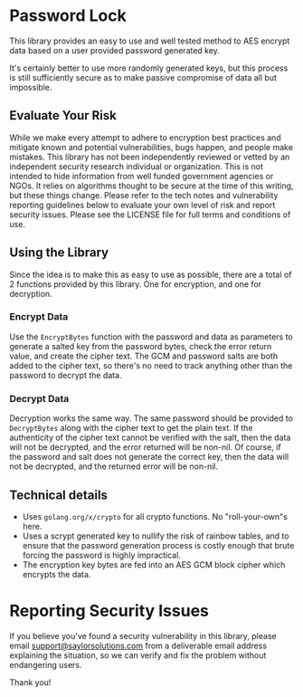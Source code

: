 # Password Lock
This library provides an easy to use and well tested method to AES encrypt data
based on a user provided password generated key.

It's certainly better to use more randomly generated keys, but this process is still
sufficiently secure as to make passive compromise of data all but impossible.

## Evaluate Your Risk
While we make every attempt to adhere to encryption best practices and mitigate
known and potential vulnerabilities, bugs happen, and people make mistakes. This
library has not been independently reviewed or vetted by an independent security
research individual or organization. This is not intended to hide information from
well funded government agencies or NGOs. It relies on algorithms thought
to be secure at the time of this writing, but these things change. Please refer
to the tech notes and vulnerability reporting guidelines below to evaluate your
own level of risk and report security issues. Please see the LICENSE file for full
terms and conditions of use.

## Using the Library
Since the idea is to make this as easy to use as possible, there are a total of 2
functions provided by this library. One for encryption, and one for decryption.

### Encrypt Data
Use the `EncryptBytes` function with the password and data as parameters to generate
a salted key from the password bytes, check the error return value, and create the
cipher text. The GCM and password salts are both added to the cipher text, so there's
no need to track anything other than the password to decrypt the data.

### Decrypt Data
Decryption works the same way. The same password should be provided to `DecryptBytes`
along with the cipher text to get the plain text. If the authenticity of the cipher text
cannot be verified with the salt, then the data will not be decrypted, and the error
returned will be non-nil. Of course, if the password and salt does not generate the
correct key, then the data will not be decrypted, and the returned error will be non-nil.

## Technical details
* Uses `golang.org/x/crypto` for all crypto functions. No "roll-your-own"s here.
* Uses a scrypt generated key to nullify the risk of rainbow tables, and to ensure that
the password generation process is costly enough that brute forcing the password is
highly impractical.
* The encryption key bytes are fed into an AES GCM block cipher which encrypts the data.

# Reporting Security Issues
If you believe you've found a security vulnerability in this library, please email
support@saylorsolutions.com from a deliverable email address explaining the
situation, so we can verify and fix the problem without endangering users.

Thank you!
